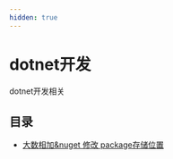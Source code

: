 ```yaml
---
hidden: true
---
```

# dotnet开发
dotnet开发相关

## 目录

* [大数相加&nuget 修改 package存储位置](./dotnetViaVscode.md)
